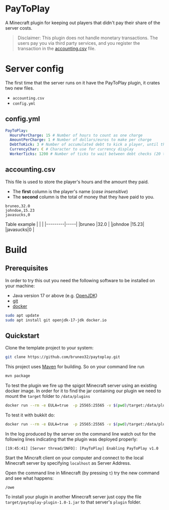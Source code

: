 # PayToPlay
A Minecraft plugin for keeping out players that didn't pay their share of the server costs.

> Disclaimer: This plugin does not handle monetary transactions. The users pay you via third party services, and you register the transaction in the [accounting.csv](#accountingcsv) file.

# Server config
The first time that the server runs on it have the PayToPlay plugin, it crates two new files.
- `accounting.csv`
- `config.yml`

## config.yml
```yml
PayToPlay:
  HoursPerCharge: 15 # Number of hours to count as one charge
  AmountPerCharge: 1 # Number of dollars/euros to make per charge
  DebtToKick: 3 # Number of accumulated debt to kick a player, until they pay
  CurrencyChar: € # Character to use for currency display
  WorkerTicks: 1200 # Number of ticks to wait between debt checks (20 ticks = 1 second, 1200 ticks = 1 minute)
```

## accounting.csv
This file is used to store the player's hours and the amount they paid.
- The **first** column is the player's name (*case insensitive*)
- The **second** column is the total of money that they have paid to you.
```csv
bruneo,32.0
johndoe,15.23
javasucks,0
```
Table example
|         |     |
|---------|-----|
|bruneo   |32.0 |
|johndoe  |15.23|
|javasucks|0    |

# Build
## Prerequisites

In order to try this out you need the following software to be installed on your machine:

- Java version 17 or above (e.g. [OpenJDK](https://openjdk.java.net/install/))
- [git](https://git-scm.com/book/en/v2/Getting-Started-Installing-Git)
- [docker](https://docs.docker.com/v17.09/engine/installation/)

```sh
sudo apt update
sudo apt install git openjdk-17-jdk docker.io
```

## Quickstart

Clone the template project to your system:
````bash
git clone https://github.com/bruneo32/paytoplay.git
````

This project uses [Maven](https://maven.apache.org/) for building. So on your command line run

````bash
mvn package
````

To test the plugin we fire up the spigot Minecraft server using an existing docker image.
In order for it to find the jar containing our plugin we need to mount the `target` folder to `/data/plugins`

```bash
docker run --rm -e EULA=true  -p 25565:25565 -v $(pwd)/target:/data/plugins cmunroe/spigot:1.20.1
```

To test it with bukkit do:

```bash
docker run --rm -e EULA=true  -p 25565:25565 -v $(pwd)/target:/data/plugins cmunroe/bukkit:1.20.1
```

In the log produced by the server on the command line watch out for the following lines indicating that the plugin
was deployed properly:

```
[19:45:41] [Server thread/INFO]: [PayToPlay] Enabling PayToPlay v1.0
```

Start the Mincraft client on your computer and connect to the local Minecraft server by specifying `localhost` as Server Address.

Open the command line in Minecraft (by pressing `t`) try the new command and see what happens:
```
/owe
````

To install your plugin in another Minecraft server just copy the file `target/paytoplay-plugin-1.0-1.jar` to
that server's `plugin` folder.
